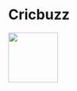 # Cricbuzz
<img src="https://github.com/UNTILabs/SocialDistance/blob/master/play_store.png" width="100">

